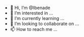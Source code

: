 - 👋 Hi, I’m @Ibenade
- 👀 I’m interested in ...
- 🌱 I’m currently learning ...
- 💞️ I’m looking to collaborate on ...
- 📫 How to reach me ...

<!---
Ibenade/Ibenade is a ✨ special ✨ repository because its `README.md` (this file) appears on your GitHub profile.
You can click the Preview link to take a look at your changes.
--->
